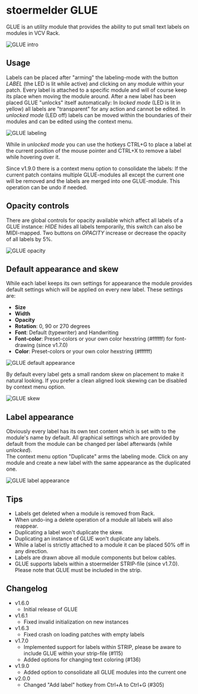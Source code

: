 # stoermelder GLUE

GLUE is an utility module that provides the ability to put small text labels on modules in VCV Rack.

![GLUE intro](./Glue-intro.png)

## Usage

Labels can be placed after "arming" the labeling-mode with the button *LABEL* (the LED is lit while active) and clicking on any module within your patch. Every label is attached to a specific module and will of course keep its place when moving the module around. After a new label has been placed GLUE "unlocks" itself automatically: In *locked mode* (LED is lit in yellow) all labels are "transparent" for any action and cannot be edited. In *unlocked mode* (LED off) labels can be moved within the boundaries of their modules and can be edited using the context menu.

![GLUE labeling](./Glue-label.gif)

While in *unlocked mode* you can use the hotkeys CTRL+G to place a label at the current position of the mouse pointer and CTRL+X to remove a label while hovering over it.

<a name="consolidate"></a>
Since v1.9.0 there is a context menu option to consolidate the labels: If the current patch contains multiple GLUE-modules all except the current one will be removed and the labels are merged into one GLUE-module. This operation can be undo if needed.

## Opacity controls

There are global controls for opacity available which affect all labels of a GLUE instance: *HIDE* hides all labels temporarily, this switch can also be MIDI-mapped. Two buttons on *OPACITY* increase or decrease the opacity of all labels by 5%.

![GLUE opacity](./Glue-opacity.gif)

## Default appearance and skew

While each label keeps its own settings for appearance the module provides default settings which will be applied on every new label. These settings are:
* **Size**
* **Width**
* **Opacity**
* **Rotation**: 0, 90 or 270 degrees
* **Font**: Default (typewriter) and Handwriting
* **Font-color**: Preset-colors or your own color hexstring (#ffffff) for font-drawing (since v1.7.0)
* **Color**: Preset-colors or your own color hexstring (#ffffff)

![GLUE default appearance](./Glue-default.png)

By default every label gets a small random skew on placement to make it natural looking. If you prefer a clean aligned look skewing can be disabled by context menu option.

![GLUE skew](./Glue-skew.gif)

## Label appearance

Obviously every label has its own text content which is set with to the module's name by default. All graphical settings which are provided by default from the module can be changed per label afterwards (while *unlocked*).  
The context menu option "Duplicate" arms the labeling mode. Click on any module and create a new label with the same appearance as the duplicated one.

![GLUE label appearance](./Glue-appear.png)

## Tips

* Labels get deleted when a module is removed from Rack.
* When undo-ing a delete operation of a module all labels will also reappear.
* Duplicating a label won't duplicate the skew.
* Duplicating an instance of GLUE won't duplicate any labels.
* While a label is strictly attached to a module it can be placed 50% off in any direction.
* Labels are drawn above all module components but below cables.
* GLUE supports labels within a stoermelder STRIP-file (since v1.7.0). Please note that GLUE must be included in the strip.

## Changelog

- v1.6.0
    - Initial release of GLUE
- v1.6.1
    - Fixed invalid initialization on new instances
- v1.6.3
    - Fixed crash on loading patches with empty labels
- v1.7.0
    - Implemented support for labels within STRIP, please be aware to include GLUE within your strip-file (#115)
    - Added options for changing text coloring (#136)
- v1.9.0
    - Added option to consolidate all GLUE modules into the current one
- v2.0.0
    - Changed "Add label" hotkey from Ctrl+A to Ctrl+G (#305)